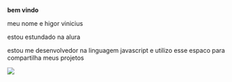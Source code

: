 **bem vindo**

meu nome e higor vinicius 

estou estundado na alura

estou me desenvolvedor na linguagem javascript e utilizo esse espaco para compartilha meus projetos

![](https://media1.tenor.com/m/qsqwmV7R_-oAAAAd/kung-fu-black-guy.gif)

